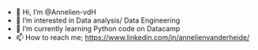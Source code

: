 - 👋 Hi, I’m @Annelien-vdH
- 👀 I’m interested in Data analysis/ Data Engineering 
- 🌱 I’m currently learning Python code on Datacamp
- 📫 How to reach me; https://www.linkedin.com/in/annelienvanderheide/

<!---
Annelien-vdH/Annelien-vdH is a ✨ special ✨ repository because its `README.md` (this file) appears on your GitHub profile.
You can click the Preview link to take a look at your changes.
--->
